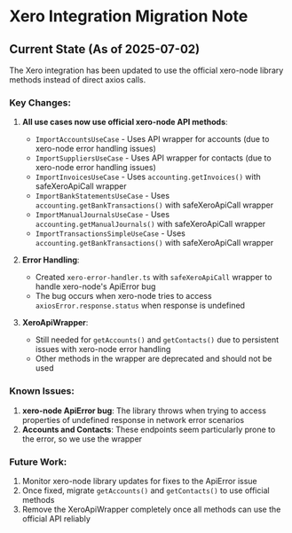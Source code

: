 # Xero Integration Migration Note

## Current State (As of 2025-07-02)

The Xero integration has been updated to use the official xero-node library methods instead of direct axios calls.

### Key Changes:

1. **All use cases now use official xero-node API methods**:
   - `ImportAccountsUseCase` - Uses API wrapper for accounts (due to xero-node error handling issues)
   - `ImportSuppliersUseCase` - Uses API wrapper for contacts (due to xero-node error handling issues)
   - `ImportInvoicesUseCase` - Uses `accounting.getInvoices()` with safeXeroApiCall wrapper
   - `ImportBankStatementsUseCase` - Uses `accounting.getBankTransactions()` with safeXeroApiCall wrapper
   - `ImportManualJournalsUseCase` - Uses `accounting.getManualJournals()` with safeXeroApiCall wrapper
   - `ImportTransactionsSimpleUseCase` - Uses `accounting.getBankTransactions()` with safeXeroApiCall wrapper

2. **Error Handling**:
   - Created `xero-error-handler.ts` with `safeXeroApiCall` wrapper to handle xero-node's ApiError bug
   - The bug occurs when xero-node tries to access `axiosError.response.status` when response is undefined

3. **XeroApiWrapper**:
   - Still needed for `getAccounts()` and `getContacts()` due to persistent issues with xero-node error handling
   - Other methods in the wrapper are deprecated and should not be used

### Known Issues:

1. **xero-node ApiError bug**: The library throws when trying to access properties of undefined response in network error scenarios
2. **Accounts and Contacts**: These endpoints seem particularly prone to the error, so we use the wrapper

### Future Work:

1. Monitor xero-node library updates for fixes to the ApiError issue
2. Once fixed, migrate `getAccounts()` and `getContacts()` to use official methods
3. Remove the XeroApiWrapper completely once all methods can use the official API reliably